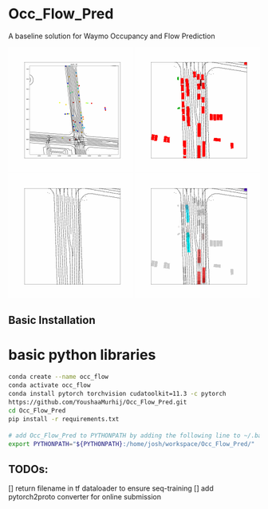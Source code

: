 # Occ_Flow_Pred

A baseline solution for Waymo Occupancy and Flow Prediction 

<img src="./assets/complete_scene.gif" alt="complete_scene" width="250"/>
<img src="./assets/observed_occupancy_rgb.gif" alt="observed_occupancy_rgb" width="250"/>
<img src="./assets/occluded_occupancy_rgb.gif" alt="occluded_occupancy_rgb" width="250"/>
<img src="./assets/flow_rgb.gif" alt="flow_rgb" width="250"/>


## Basic Installation

# basic python libraries
```bash
conda create --name occ_flow 
conda activate occ_flow
conda install pytorch torchvision cudatoolkit=11.3 -c pytorch
https://github.com/YoushaaMurhij/Occ_Flow_Pred.git
cd Occ_Flow_Pred
pip install -r requirements.txt

# add Occ_Flow_Pred to PYTHONPATH by adding the following line to ~/.bashrc (change the path accordingly)
export PYTHONPATH="${PYTHONPATH}:/home/josh/workspace/Occ_Flow_Pred/"
```



## TODOs:

[] return filename in tf dataloader to ensure seq-training
[] add pytorch2proto converter for online submission
